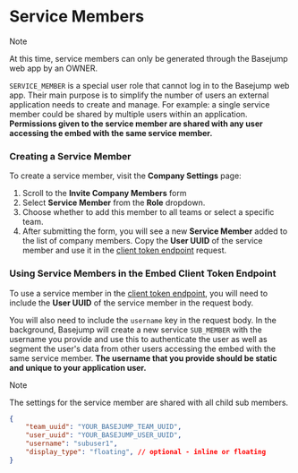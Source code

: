 # Service Members

> [!note]
> At this time, service members can only be generated through the Basejump web app by an OWNER.

`SERVICE_MEMBER` is a special user role that cannot log in to the Basejump web app. Their main purpose is to simplify the number of users an external application needs to create and manage. For example: a single service member could be shared by multiple users within an application. **Permissions given to the service member are shared with any user accessing the embed with the same service member.**

### Creating a Service Member

To create a service member, visit the **Company Settings** page:

1. Scroll to the **Invite Company Members** form
2. Select **Service Member** from the **Role** dropdown.
3. Choose whether to add this member to all teams or select a specific team.
4. After submitting the form, you will see a new **Service Member** added to the list of company members. Copy the **User UUID** of the service member and use it in the [client token endpoint](/embed/client-token-endpoint.md) request.

### Using Service Members in the Embed Client Token Endpoint

To use a service member in the [client token endpoint](/embed/client-token-endpoint.md), you will need to include the **User UUID** of the service member in the request body.

You will also need to include the `username` key in the request body. In the background, Basejump will create a new service `SUB_MEMBER` with the username you provide and use this to authenticate the user as well as segment the user's data from other users accessing the embed with the same service member. **The username that you provide should be static and unique to your application user.**

> [!note]
> The settings for the service member are shared with all child sub members.

```json ~Example request body~
{
    "team_uuid": "YOUR_BASEJUMP_TEAM_UUID",
    "user_uuid": "YOUR_BASEJUMP_USER_UUID",
    "username": "subuser1",
    "display_type": "floating", // optional - inline or floating
}
```
